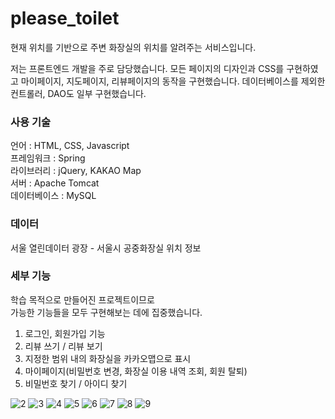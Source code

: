 # please_toilet
현재 위치를 기반으로 주변 화장실의 위치를 알려주는 서비스입니다.  

저는 프론트엔드 개발을 주로 담당했습니다.
모든 페이지의 디자인과 CSS를 구현하였고
마이페이지, 지도페이지, 리뷰페이지의 동작을 구현했습니다.
데이터베이스를 제외한 컨트롤러, DAO도 일부 구현했습니다.

### 사용 기술
언어 : HTML, CSS, Javascript  
프레임워크 : Spring  
라이브러리 : jQuery, KAKAO Map  
서버 : Apache Tomcat  
데이터베이스 : MySQL  

### 데이터
서울 열린데이터 광장 - 서울시 공중화장실 위치 정보

### 세부 기능
학습 목적으로 만들어진 프로젝트이므로  
가능한 기능들을 모두 구현해보는 데에 집중했습니다.  
1. 로그인, 회원가입 기능
2. 리뷰 쓰기 / 리뷰 보기
3. 지정한 범위 내의 화장실을 카카오맵으로 표시
4. 마이페이지(비밀번호 변경, 화장실 이용 내역 조회, 회원 탈퇴)
5. 비밀번호 찾기 / 아이디 찾기

![2](https://user-images.githubusercontent.com/42052110/97814652-1d470880-1ccd-11eb-87e7-cb90fd8d9470.PNG)
![3](https://user-images.githubusercontent.com/42052110/97814655-1d470880-1ccd-11eb-88fa-e832396158b8.PNG)
![4](https://user-images.githubusercontent.com/42052110/97814658-1ddf9f00-1ccd-11eb-993b-954c86857736.PNG)
![5](https://user-images.githubusercontent.com/42052110/97814661-1ddf9f00-1ccd-11eb-8766-6e50672c70a8.PNG)
![6](https://user-images.githubusercontent.com/42052110/97814680-20da8f80-1ccd-11eb-8208-baf0ed494b15.PNG)
![7](https://user-images.githubusercontent.com/42052110/97814683-21732600-1ccd-11eb-918a-f379041596a2.PNG)
![8](https://user-images.githubusercontent.com/42052110/97814688-21732600-1ccd-11eb-8a19-b23adb2fde13.PNG)
![9](https://user-images.githubusercontent.com/42052110/97814691-220bbc80-1ccd-11eb-87e8-c57d14325026.PNG)
